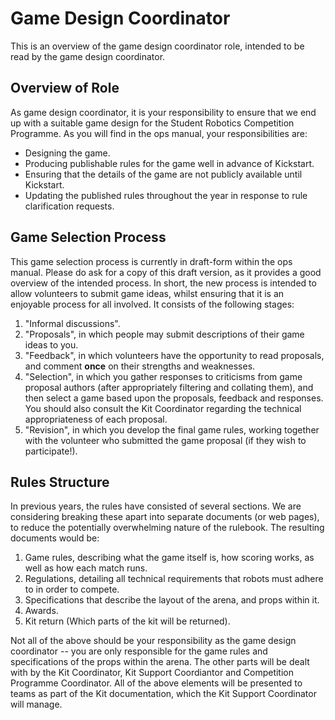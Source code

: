 # Game Design Coordinator

This is an overview of the game design coordinator role, intended to be read by the game design coordinator.

## Overview of Role

As game design coordinator, it is your responsibility to ensure that we end up with a suitable game design for the Student Robotics Competition Programme.  As you will find in the ops manual, your responsibilities are:

 * Designing the game.
 * Producing publishable rules for the game well in advance of Kickstart.
 * Ensuring that the details of the game are not publicly available until Kickstart.
 * Updating the published rules throughout the year in response to rule clarification requests.

## Game Selection Process

This game selection process is currently in draft-form within the ops manual.  Please do ask for a copy of this draft version, as it provides a good overview of the intended process.  In short, the new process is intended to allow volunteers to submit game ideas, whilst ensuring that it is an enjoyable process for all involved.   It consists of the following stages:

 1. "Informal discussions".
 2. "Proposals", in which people may submit descriptions of their game ideas to you.
 3. "Feedback", in which volunteers have the opportunity to read proposals, and comment **once** on their strengths and weaknesses.
 4. "Selection", in which you gather responses to criticisms from game proposal authors (after appropriately filtering and collating them), and then select a game based upon the proposals, feedback and responses.  You should also consult the Kit Coordinator regarding the technical appropriateness of each proposal.
 5. "Revision", in which you develop the final game rules, working together with the volunteer who submitted the game proposal (if they wish to participate!).

## Rules Structure

In previous years, the rules have consisted of several sections.  We are considering breaking these apart into separate documents (or web pages), to reduce the potentially overwhelming nature of the rulebook.  The resulting documents would be:

 1. Game rules, describing what the game itself is, how scoring works, as well as how each match runs.
 2. Regulations, detailing all technical requirements that robots must adhere to in order to compete.
 3. Specifications that describe the layout of the arena, and props within it.
 4. Awards.
 5. Kit return (Which parts of the kit will be returned).

Not all of the above should be your responsibility as the game design coordinator -- you are only responsible for the game rules and specifications of the props within the arena.  The other parts will be dealt with by the Kit Coordinator, Kit Support Coordiantor and Competition Programme Coordinator.  All of the above elements will be presented to teams as part of the Kit documentation, which the Kit Support Coordinator will manage.

